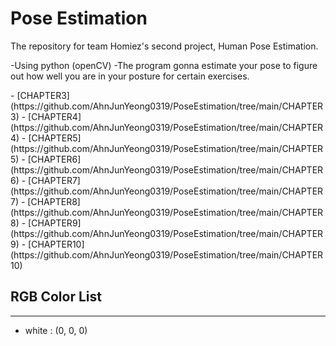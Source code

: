 # Pose Estimation
The repository for team Homiez's second project, Human Pose Estimation.

-Using python (openCV)
-The program gonna estimate your pose to figure out how well you are in your posture for certain exercises.

<div>
- [CHAPTER3](https://github.com/AhnJunYeong0319/PoseEstimation/tree/main/CHAPTER3)
- [CHAPTER4](https://github.com/AhnJunYeong0319/PoseEstimation/tree/main/CHAPTER4)
- [CHAPTER5](https://github.com/AhnJunYeong0319/PoseEstimation/tree/main/CHAPTER5)
- [CHAPTER6](https://github.com/AhnJunYeong0319/PoseEstimation/tree/main/CHAPTER6)
- [CHAPTER7](https://github.com/AhnJunYeong0319/PoseEstimation/tree/main/CHAPTER7)
- [CHAPTER8](https://github.com/AhnJunYeong0319/PoseEstimation/tree/main/CHAPTER8)
- [CHAPTER9](https://github.com/AhnJunYeong0319/PoseEstimation/tree/main/CHAPTER9)
- [CHAPTER10](https://github.com/AhnJunYeong0319/PoseEstimation/tree/main/CHAPTER10)
  </div>

## RGB Color List
---

- white : (0, 0, 0)
